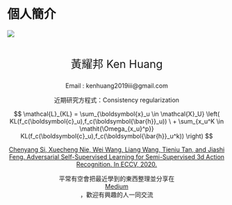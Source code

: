 # 個人簡介
<a style="display: block; text-align: center;" href="https://kenhuang2019.medium.com/"><img src="https://miro.medium.com/fit/c/262/262/1*J4myJLew9LSBTOLJAUjajA.png" style="display: block; margin-left: auto; margin-right: auto;" /></a>
<br>
<p style="text-align: center; font-size:25px;"> 黃耀邦 Ken Huang </p>
<p style="text-align: center;"> Email : kenhuang2019iii@gmail.com </p>

<p style="text-align: center;"> 近期研究方程式：Consistency regularization </p>

<script type="text/javascript" src="https://cdn.mathjax.org/mathjax/latest/MathJax.js?config=TeX-MML-AM_CHTML"></script>
<p style="display: block; text-align: center;">
$$
\mathcal{L}_{KL} = 
\sum_{\boldsymbol{x}_u \in \mathcal{X}_U} 
\left(
KL(f_c(\boldsymbol{c}_u),f_c(\boldsymbol{\bar{h}}_u)) \  + 
\sum_{x_u^K \in \mathit{\Omega_{x_u}^p}} KL(f_c(\boldsymbol{c}_u),f_c(\boldsymbol{\bar{h}}_u^k)) 
\right)
$$
</p>
<a style="display: block; text-align: center;" href="https://arxiv.org/abs/2007.05934">Chenyang Si, Xuecheng Nie, Wei Wang, Liang Wang, Tieniu Tan, and Jiashi Feng. Adversarial Self-Supervised Learning for Semi-Supervised 3d Action Recognition. In ECCV, 2020.</a>

<p style="text-align: center;"> 平常有空會把最近學到的東西整理並分享在 <a style="display: block; text-align: center;" href="https://kenhuang2019.medium.com/">Medium</a> ，歡迎有興趣的人一同交流 </p>

